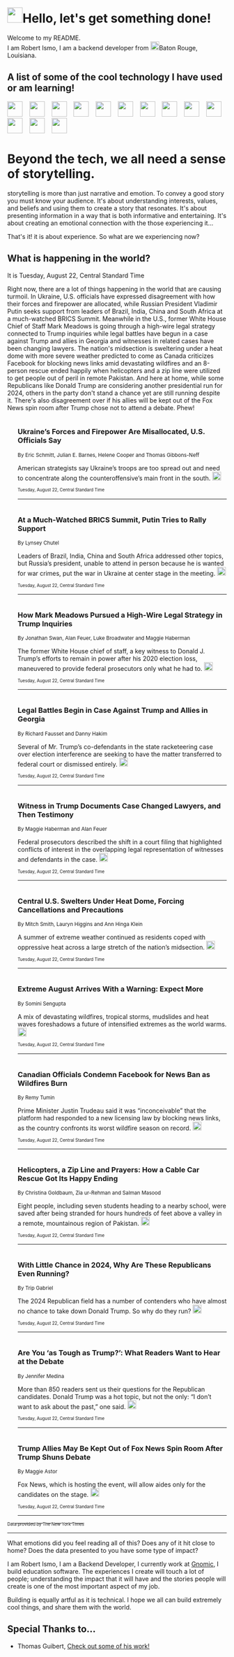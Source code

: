 <h1><img src="https://emojis.slackmojis.com/emojis/images/1643514375/3493/hot-coffee.gif?1643514375" width="35"/>Hello, let's get something done!</h1>

<p>Welcome to my README.<br/>
I am Robert Ismo, I am a backend developer from <img src="https://emojis.slackmojis.com/emojis/images/1638395689/50435/moulin_rouge.png?1638395689" width="20"/>Baton Rouge, Louisiana.</p>
<h2>A list of some of the cool technology I have used or am learning!</h2>
<p>
<img src="https://emojis.slackmojis.com/emojis/images/1643516091/21142/meow_bongotap.gif?1643516091" width="35" alt="">
<img src="https://img.shields.io/badge/Favorite%20Frontend%20Framework-SvelteKit-f83903" alt="">
<img src="https://img.shields.io/badge/Second%20Favorite-Vue-40b581" alt="">
<img src="https://img.shields.io/badge/Most%20Used%20Runtime-Nodejs-78b061" alt="">
<img src="https://emojis.slackmojis.com/emojis/images/1643517416/34482/fire.gif?1643517416" width="35" alt="">
<img src="https://img.shields.io/badge/Javascript%20But%20Better-Typescript-0078ca" alt="">
<img src="https://img.shields.io/badge/Favorite%20Language-Elixir-3e244d" alt="">
<img src="https://img.shields.io/badge/Containerize%20Everything-Docker-6ac9ef" alt="">
<img src="https://emojis.slackmojis.com/emojis/images/1643514596/5999/meow_party.gif?1643514596" width="35" alt="">
<img src="https://img.shields.io/badge/API%20Love%20Language-Graphql-de32a5" alt="">
<img src="https://img.shields.io/badge/Our%20Favorite%20Version%20Controller-Git-e94f33" alt="">
<img src="https://img.shields.io/badge/Favorite%20Database-Redis-d42d1d" alt="">
<img src="https://emojis.slackmojis.com/emojis/images/1643514559/5584/deployparrot.gif?1643514559" width="35" alt="">
<img src="https://img.shields.io/badge/Container%20Interstate-RabbitMQ-f66200" alt="">
<img src="https://img.shields.io/badge/Gotta%20Learn-Kubernetes-316adf" alt="">
<img src="https://img.shields.io/badge/Really%20Mature%20Now-WASM-654fef" alt="">
<img src="https://emojis.slackmojis.com/emojis/images/1666642497/61942/dance_vibe.gif?1666642497" width="35" alt="">
<img src="https://img.shields.io/badge/For%20My%20M1-ARM64-657d96" alt="">
<img src="https://img.shields.io/badge/Loving%20This%20So%20Much-TailwindCSS-17bcb5" alt="">
<img src="https://img.shields.io/badge/Cool%20Build%20Tool-Vite-f9cb24" alt="">
<img src="https://emojis.slackmojis.com/emojis/images/1669231376/62819/working-on-it.gif?1669231376" width="35" alt="">
<img src="https://img.shields.io/badge/Fun%20and%20Easy%20Database-MongoDB-5f8c49" alt="">
<img src="https://img.shields.io/badge/JS%20Life%20Support-NPM-c73737" alt="">
<img src="https://img.shields.io/badge/I%20Liked%20It-DynamoDB-0073b9" alt="">
<img src="https://emojis.slackmojis.com/emojis/images/1643514045/46/question.gif?1643514045" width="35" alt="">
<img src="https://img.shields.io/badge/cool-React-60d6f9" alt="">
<img src="https://img.shields.io/badge/Future%20Big%20Project-Lambda-f37e00" alt="">
<img src="https://img.shields.io/badge/NPM%20But%20Better-PNPM-f1aa07" alt="">
<img src="https://emojis.slackmojis.com/emojis/images/1643514943/9662/fbwow.gif?1643514943" width="35" alt="">
<img src="https://img.shields.io/badge/First%20Language-C-662079" alt="">
<img src="https://img.shields.io/badge/Where%20I%20Deploy%20Frontend-Vercel-000000" alt="">
<img src="https://img.shields.io/badge/Who%20Does%20not%20Want%20an%20App-Swift-f9492a" alt="">
<img src="https://emojis.slackmojis.com/emojis/images/1643514058/151/javascript.png?1643514058" width="35" alt="">
<img src="https://img.shields.io/badge/cool-Python-fbd542" alt="">
<img src="https://img.shields.io/badge/Favorite%20Something-Stripe-656cdc" alt="">
<img src="https://img.shields.io/badge/Of%20Course-HTML5-ed6327" alt="">
<img src="https://emojis.slackmojis.com/emojis/images/1660415405/60731/bomb.gif?1660415405" width="35" alt="">
<img src="https://img.shields.io/badge/hate-CSS-2964ec" alt="">
<img src="https://img.shields.io/badge/Learning-CircleCI-141215" alt="">
<img src="https://img.shields.io/badge/Learning-Rust-fbbb3b" alt="">
<img src="https://emojis.slackmojis.com/emojis/images/1660415397/60712/writing-hand.gif?1660415397" width="35" alt="">
<img src="https://img.shields.io/badge/Dev%20Browser%20of%20Choice-Firefox-cc4e26" alt="">
<img src="https://img.shields.io/badge/Recoverying%20From%20Windows-UNIX-1781e3" alt="">
<img src="https://img.shields.io/badge/LOVE-LogSeq-90c1c2" alt="">
<img src="https://emojis.slackmojis.com/emojis/images/1643514066/223/kirby.gif?1643514066" width="35" alt="">
<img src="https://img.shields.io/badge/Daily%20Driver-MacOS-e6e6e8" alt="">
<img src="https://img.shields.io/badge/Git%20Server-Github-000000" alt="">
<img src="https://img.shields.io/badge/enjoyable-EC2-f17428" alt="">
<img src="https://emojis.slackmojis.com/emojis/images/1643514239/2069/excited.gif?1643514239" width="35" alt="">
</p>
<h1>Beyond the tech, we all need a sense of storytelling.</h1>
<p>storytelling is more than just narrative and emotion. To convey a good story you must know your audience. It's about understanding interests, values, and beliefs and using them to create a story that resonates. It's about presenting information in a way that is both informative and entertaining. It's about creating an emotional connection with the those experiencing it...</p>
<p>That's it! it is about experience. So what are we experiencing now?</p>
<h2>What is happening in the world?</h2>
<p>It is Tuesday, August 22, Central Standard Time</p>
<p>
Right now, there are a lot of things happening in the world that are causing turmoil. In Ukraine, U.S. officials have expressed disagreement with how their forces and firepower are allocated, while Russian President Vladimir Putin seeks support from leaders of Brazil, India, China and South Africa at a much-watched BRICS Summit. Meanwhile in the U.S., former White House Chief of Staff Mark Meadows is going through a high-wire legal strategy connected to Trump inquiries while legal battles have begun in a case against Trump and allies in Georgia and witnesses in related cases have been changing lawyers. The nation&#39;s midsection is sweltering under a heat dome with more severe weather predicted to come as Canada criticizes Facebook for blocking news links amid devastating wildfires and an 8-person rescue ended happily when helicopters and a zip line were utilized to get people out of peril in remote Pakistan. And here at home, while some Republicans like Donald Trump are considering another presidential run for 2024, others in the party don&#39;t stand a chance yet are still running despite it. There&#39;s also disagreement over if his allies will be kept out of the Fox News spin room after Trump chose not to attend a debate. Phew!</p>
<ol>
<img src="https://img.shields.io/badge/-us-blue" alt="">
<h3>Ukraine’s Forces and Firepower Are Misallocated, U.S. Officials Say</h3>
<sub>By Eric Schmitt, Julian E. Barnes, Helene Cooper and Thomas Gibbons-Neff</sub>
<p>American strategists say Ukraine’s troops are too spread out and need to concentrate along the counteroffensive’s main front in the south.  <a href="https://nyti.ms/45giwJS"><img src="https://developer.nytimes.com/files/poweredby_nytimes_30b.png?v=1583354208352" height="20"></a></p>
<sub><sub>Tuesday, August 22, Central Standard Time</sub></sub>
<hr/>
<img src="https://img.shields.io/badge/-world-blue" alt="">
<h3>At a Much-Watched BRICS Summit, Putin Tries to Rally Support</h3>
<sub>By Lynsey Chutel</sub>
<p>Leaders of Brazil, India, China and South Africa addressed other topics, but Russia’s president, unable to attend in person because he is wanted for war crimes, put the war in Ukraine at center stage in the meeting.  <a href="https://nyti.ms/3YNyWar"><img src="https://developer.nytimes.com/files/poweredby_nytimes_30b.png?v=1583354208352" height="20"></a></p>
<sub><sub>Tuesday, August 22, Central Standard Time</sub></sub>
<hr/>
<img src="https://img.shields.io/badge/-us-blue" alt="">
<h3>How Mark Meadows Pursued a High-Wire Legal Strategy in Trump Inquiries</h3>
<sub>By Jonathan Swan, Alan Feuer, Luke Broadwater and Maggie Haberman</sub>
<p>The former White House chief of staff, a key witness to Donald J. Trump’s efforts to remain in power after his 2020 election loss, maneuvered to provide federal prosecutors only what he had to.  <a href="https://nyti.ms/3P5J7nc"><img src="https://developer.nytimes.com/files/poweredby_nytimes_30b.png?v=1583354208352" height="20"></a></p>
<sub><sub>Tuesday, August 22, Central Standard Time</sub></sub>
<hr/>
<img src="https://img.shields.io/badge/-us-blue" alt="">
<h3>Legal Battles Begin in Case Against Trump and Allies in Georgia</h3>
<sub>By Richard Fausset and Danny Hakim</sub>
<p>Several of Mr. Trump’s co-defendants in the state racketeering case over election interference are seeking to have the matter transferred to federal court or dismissed entirely.  <a href="https://nyti.ms/45hGrZj"><img src="https://developer.nytimes.com/files/poweredby_nytimes_30b.png?v=1583354208352" height="20"></a></p>
<sub><sub>Tuesday, August 22, Central Standard Time</sub></sub>
<hr/>
<img src="https://img.shields.io/badge/-us-blue" alt="">
<h3>Witness in Trump Documents Case Changed Lawyers, and Then Testimony</h3>
<sub>By Maggie Haberman and Alan Feuer</sub>
<p>Federal prosecutors described the shift in a court filing that highlighted conflicts of interest in the overlapping legal representation of witnesses and defendants in the case.  <a href="https://nyti.ms/44hDVRD"><img src="https://developer.nytimes.com/files/poweredby_nytimes_30b.png?v=1583354208352" height="20"></a></p>
<sub><sub>Tuesday, August 22, Central Standard Time</sub></sub>
<hr/>
<img src="https://img.shields.io/badge/-us-blue" alt="">
<h3>Central U.S. Swelters Under Heat Dome, Forcing Cancellations and Precautions</h3>
<sub>By Mitch Smith, Lauryn Higgins and Ann Hinga Klein</sub>
<p>A summer of extreme weather continued as residents coped with oppressive heat across a large stretch of the nation’s midsection.  <a href="https://nyti.ms/3R7jMuT"><img src="https://developer.nytimes.com/files/poweredby_nytimes_30b.png?v=1583354208352" height="20"></a></p>
<sub><sub>Tuesday, August 22, Central Standard Time</sub></sub>
<hr/>
<img src="https://img.shields.io/badge/-climate-blue" alt="">
<h3>Extreme August Arrives With a Warning: Expect More</h3>
<sub>By Somini Sengupta</sub>
<p>A mix of devastating wildfires, tropical storms, mudslides and heat waves foreshadows a future of intensified extremes as the world warms.  <a href="https://nyti.ms/3P7fPVl"><img src="https://developer.nytimes.com/files/poweredby_nytimes_30b.png?v=1583354208352" height="20"></a></p>
<sub><sub>Tuesday, August 22, Central Standard Time</sub></sub>
<hr/>
<img src="https://img.shields.io/badge/-world-blue" alt="">
<h3>Canadian Officials Condemn Facebook for News Ban as Wildfires Burn</h3>
<sub>By Remy Tumin</sub>
<p>Prime Minister Justin Trudeau said it was “inconceivable” that the platform had responded to a new licensing law by blocking news links, as the country confronts its worst wildfire season on record.  <a href="https://nyti.ms/3smL1ae"><img src="https://developer.nytimes.com/files/poweredby_nytimes_30b.png?v=1583354208352" height="20"></a></p>
<sub><sub>Tuesday, August 22, Central Standard Time</sub></sub>
<hr/>
<img src="https://img.shields.io/badge/-world-blue" alt="">
<h3>Helicopters, a Zip Line and Prayers: How a Cable Car Rescue Got Its Happy Ending</h3>
<sub>By Christina Goldbaum, Zia ur-Rehman and Salman Masood</sub>
<p>Eight people, including seven students heading to a nearby school, were saved after being stranded for hours hundreds of feet above a valley in a remote, mountainous region of Pakistan.  <a href="https://nyti.ms/3KOVmlI"><img src="https://developer.nytimes.com/files/poweredby_nytimes_30b.png?v=1583354208352" height="20"></a></p>
<sub><sub>Tuesday, August 22, Central Standard Time</sub></sub>
<hr/>
<img src="https://img.shields.io/badge/-us-blue" alt="">
<h3>With Little Chance in 2024, Why Are These Republicans Even Running?</h3>
<sub>By Trip Gabriel</sub>
<p>The 2024 Republican field has a number of contenders who have almost no chance to take down Donald Trump. So why do they run?  <a href="https://nyti.ms/3qP8nEW"><img src="https://developer.nytimes.com/files/poweredby_nytimes_30b.png?v=1583354208352" height="20"></a></p>
<sub><sub>Tuesday, August 22, Central Standard Time</sub></sub>
<hr/>
<img src="https://img.shields.io/badge/-us-blue" alt="">
<h3>Are You ‘as Tough as Trump?’: What Readers Want to Hear at the Debate</h3>
<sub>By Jennifer Medina</sub>
<p>More than 850 readers sent us their questions for the Republican candidates. Donald Trump was a hot topic, but not the only: “I don’t want to ask about the past,” one said.  <a href="https://nyti.ms/47FXPc1"><img src="https://developer.nytimes.com/files/poweredby_nytimes_30b.png?v=1583354208352" height="20"></a></p>
<sub><sub>Tuesday, August 22, Central Standard Time</sub></sub>
<hr/>
<img src="https://img.shields.io/badge/-us-blue" alt="">
<h3>Trump Allies May Be Kept Out of Fox News Spin Room After Trump Shuns Debate</h3>
<sub>By Maggie Astor</sub>
<p>Fox News, which is hosting the event, will allow aides only for the candidates on the stage.  <a href="https://nyti.ms/3P4XYys"><img src="https://developer.nytimes.com/files/poweredby_nytimes_30b.png?v=1583354208352" height="20"></a></p>
<sub><sub>Tuesday, August 22, Central Standard Time</sub></sub>
<hr/>
</ol>
<a href="https://developer.nytimes.com"><sub><sub>Data provided by The New York Times</sub></sub></a>
<hr/>
<p>What emotions did you feel reading all of this? Does any of it hit close to home? Does the data presented to you have some type of impact?</p>
<p>I am Robert Ismo, I am a Backend Developer, I currently work at <a href="https://gnomic.education/">Gnomic</a>, I build education software. The experiences I create will touch a lot of people; understanding the impact that it will have and the stories people will create is one of the most important aspect of my job.</p>
<p>Building is equally artful as it is technical. I hope we all can build extremely cool things, and share them with the world.</p>
<h2>Special Thanks to...</h2>
<ul>
<li>Thomas Guibert, <a href="https://github.com/thmsgbrt/thmsgbrt">Check out some of his work!</a></li>
</ul>